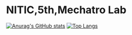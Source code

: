 # NITIC,5th,Mechatro Lab

[![Anurag's GitHub stats](https://github-readme-stats.vercel.app/api?username=Mannnenn)](https://github.com/anuraghazra/github-readme-stats)
[![Top Langs](https://github-readme-stats.vercel.app/api/top-langs/?username=Mannnenn)](https://github.com/anuraghazra/github-readme-stats)

